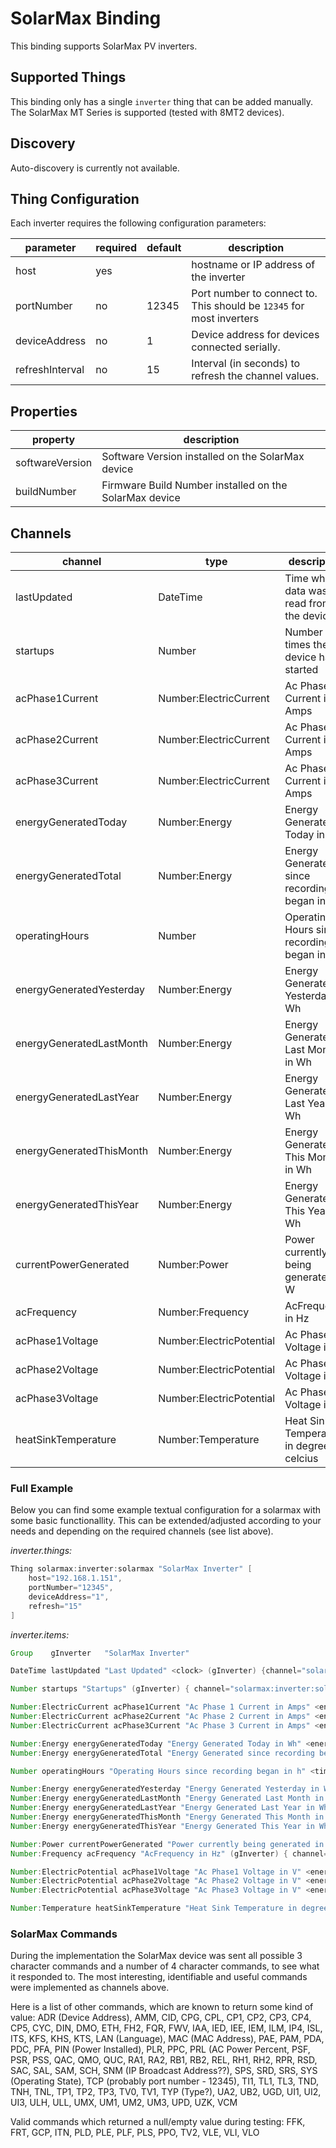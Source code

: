 # SolarMax Binding

This binding supports SolarMax PV inverters.

## Supported Things

This binding only has a single `inverter` thing that can be added manually.
The SolarMax MT Series is supported (tested with 8MT2 devices).

## Discovery

Auto-discovery is currently not available.

## Thing Configuration

Each inverter requires the following configuration parameters:

|    parameter    | required | default |                             description                              |
|-----------------|----------|---------|----------------------------------------------------------------------|
| host            | yes      |         | hostname or IP address of the inverter                               |
| portNumber      | no       | 12345   | Port number to connect to. This should be `12345` for most inverters |
| deviceAddress   | no       | 1       | Device address for devices connected serially.                       |
| refreshInterval | no       | 15      | Interval (in seconds) to refresh the channel values.                 |

## Properties

|    property     |                      description                       |
|-----------------|--------------------------------------------------------|
| softwareVersion | Software Version installed on the SolarMax device      |
| buildNumber     | Firmware Build Number installed on the SolarMax device |

## Channels

|         channel          |           type           |                 description                  |
|--------------------------|--------------------------|----------------------------------------------|
| lastUpdated              | DateTime                 | Time when data was last read from the device |
| startups                 | Number                   | Number of times the device has started       |
| acPhase1Current          | Number:ElectricCurrent   | Ac Phase 1 Current in Amps                   |
| acPhase2Current          | Number:ElectricCurrent   | Ac Phase 2 Current in Amps                   |
| acPhase3Current          | Number:ElectricCurrent   | Ac Phase 3 Current in Amps                   |
| energyGeneratedToday     | Number:Energy            | Energy Generated Today in Wh                 |
| energyGeneratedTotal     | Number:Energy            | Energy Generated since recording began in Wh |
| operatingHours           | Number                   | Operating Hours since recording began in h   |
| energyGeneratedYesterday | Number:Energy            | Energy Generated Yesterday in Wh             |
| energyGeneratedLastMonth | Number:Energy            | Energy Generated Last Month in Wh            |
| energyGeneratedLastYear  | Number:Energy            | Energy Generated Last Year in Wh             |
| energyGeneratedThisMonth | Number:Energy            | Energy Generated This Month in Wh            |
| energyGeneratedThisYear  | Number:Energy            | Energy Generated This Year in Wh             |
| currentPowerGenerated    | Number:Power             | Power currently being generated in W         |
| acFrequency              | Number:Frequency         | AcFrequency in Hz                            |
| acPhase1Voltage          | Number:ElectricPotential | Ac Phase1 Voltage in V                       |
| acPhase2Voltage          | Number:ElectricPotential | Ac Phase2 Voltage in V                       |
| acPhase3Voltage          | Number:ElectricPotential | Ac Phase3 Voltage in V                       |
| heatSinkTemperature      | Number:Temperature       | Heat Sink Temperature in degrees celcius     |

### Full Example

Below you can find some example textual configuration for a solarmax with some basic functionallity. This can be extended/adjusted according to your needs and depending on the required channels (see list above).

_inverter.things:_

```java
Thing solarmax:inverter:solarmax "SolarMax Inverter" [
    host="192.168.1.151",
    portNumber="12345",
    deviceAddress="1",
    refresh="15"
]
```

_inverter.items:_

```java
Group    gInverter   "SolarMax Inverter"

DateTime lastUpdated "Last Updated" <clock> (gInverter) {channel="solarmax:inverter:solarmax:lastUpdated"}

Number startups "Startups" (gInverter) { channel="solarmax:inverter:solarmax:startups" }

Number:ElectricCurrent acPhase1Current "Ac Phase 1 Current in Amps" <energy> (gInverter) { channel="solarmax:inverter:solarmax:acPhase1Current" }
Number:ElectricCurrent acPhase2Current "Ac Phase 2 Current in Amps" <energy> (gInverter) { channel="solarmax:inverter:solarmax:acPhase2Current" }
Number:ElectricCurrent acPhase3Current "Ac Phase 3 Current in Amps" <energy> (gInverter) { channel="solarmax:inverter:solarmax:acPhase3Current" }

Number:Energy energyGeneratedToday "Energy Generated Today in Wh" <energy> (gInverter) { channel="solarmax:inverter:solarmax:energyGeneratedToday" }
Number:Energy energyGeneratedTotal "Energy Generated since recording began in Wh" <energy> (gInverter) { channel="solarmax:inverter:solarmax:energyGeneratedTotal" }

Number operatingHours "Operating Hours since recording began in h" <time> (gInverter) { channel="solarmax:inverter:solarmax:operatingHours" }

Number:Energy energyGeneratedYesterday "Energy Generated Yesterday in Wh" <energy> (gInverter) { channel="solarmax:inverter:solarmax:operatingHours" }
Number:Energy energyGeneratedLastMonth "Energy Generated Last Month in Wh" <energy> (gInverter) { channel="solarmax:inverter:solarmax:energyGeneratedLastMonth" }
Number:Energy energyGeneratedLastYear "Energy Generated Last Year in Wh" <energy> (gInverter) { channel="solarmax:inverter:solarmax:energyGeneratedLastYear" }
Number:Energy energyGeneratedThisMonth "Energy Generated This Month in Wh" <energy> (gInverter) { channel="solarmax:inverter:solarmax:energyGeneratedThisMonth" }
Number:Energy energyGeneratedThisYear "Energy Generated This Year in Wh" <energy> (gInverter) { channel="solarmax:inverter:solarmax:energyGeneratedThisYear" }

Number:Power currentPowerGenerated "Power currently being generated in W" (gInverter) { channel="solarmax:inverter:solarmax:currentPowerGenerated" }
Number:Frequency acFrequency "AcFrequency in Hz" (gInverter) { channel="solarmax:inverter:solarmax:acFrequency" }

Number:ElectricPotential acPhase1Voltage "Ac Phase1 Voltage in V" <energy> (gInverter) { channel="solarmax:inverter:solarmax:acPhase1Voltage" }
Number:ElectricPotential acPhase2Voltage "Ac Phase2 Voltage in V" <energy> (gInverter) { channel="solarmax:inverter:solarmax:acPhase2Voltage" }
Number:ElectricPotential acPhase3Voltage "Ac Phase3 Voltage in V" <energy> (gInverter) { channel="solarmax:inverter:solarmax:acPhase3Voltage" }

Number:Temperature heatSinkTemperature "Heat Sink Temperature in degrees celcius" <temperature> (gInverter) { channel="solarmax:inverter:solarmax:heatSinkTemperature" }

```

### SolarMax Commands

During the implementation the SolarMax device was sent all possible 3 character commands and a number of 4 character commands, to see what it responded to.
The most interesting, identifiable and useful commands were implemented as channels above.

Here is a list of other commands, which are known to return some kind of value: ADR (Device Address), AMM, CID, CPG, CPL, CP1, CP2, CP3, CP4, CP5, CYC, DIN, DMO, ETH, FH2, FQR, FWV, IAA, IED, IEE, IEM, ILM, IP4, ISL, ITS, KFS, KHS, KTS, LAN (Language), MAC (MAC Address), PAE, PAM, PDA, PDC, PFA, PIN (Power Installed), PLR, PPC, PRL (AC Power Percent, PSF, PSR, PSS, QAC, QMO, QUC, RA1, RA2, RB1, RB2, REL, RH1, RH2, RPR, RSD, SAC, SAL, SAM, SCH, SNM (IP Broadcast Address??), SPS, SRD, SRS, SYS (Operating State), TCP (probably port number - 12345), TI1, TL1, TL3, TND, TNH, TNL, TP1, TP2, TP3, TV0, TV1, TYP (Type?), UA2, UB2, UGD, UI1, UI2, UI3, ULH, ULL, UMX, UM1, UM2, UM3, UPD, UZK, VCM

Valid commands which returned a null/empty value during testing: FFK, FRT, GCP, ITN, PLD, PLE, PLF, PLS, PPO, TV2, VLE, VLI, VLO
